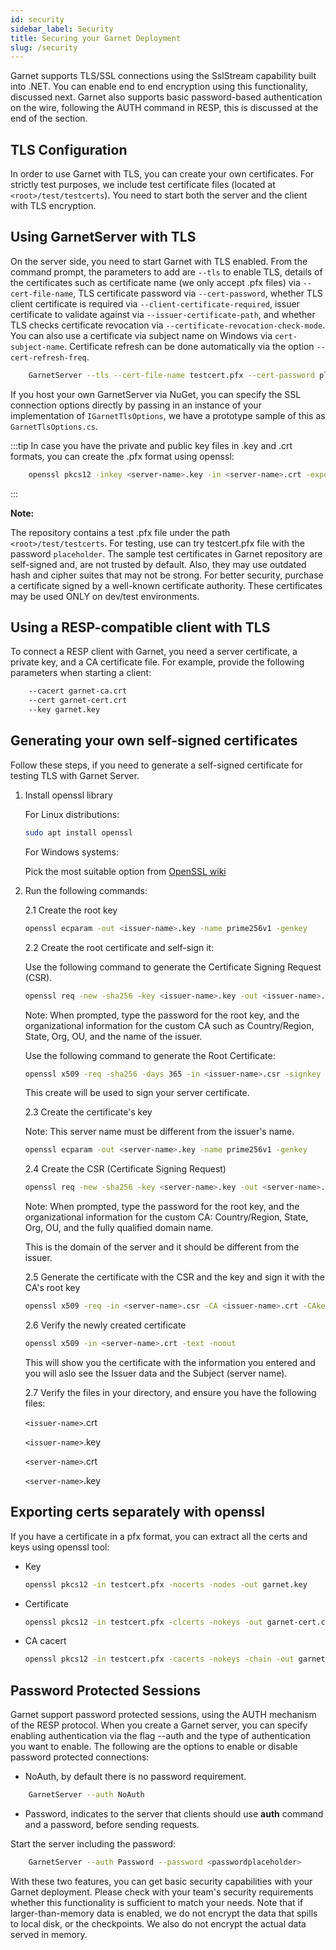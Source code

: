 ```yaml
---
id: security
sidebar_label: Security
title: Securing your Garnet Deployment
slug: /security
---
```


Garnet supports TLS/SSL connections using the SslStream capability built into .NET. You can enable end to end encryption using this functionality, discussed next.
Garnet also supports basic password-based authentication on the wire, following the AUTH command in RESP, this is discussed at the end of the section.

## TLS Configuration

In order to use Garnet with TLS, you can create your own certificates. For strictly test purposes, we include test certificate files (located 
at `<root>/test/testcerts`). You need to start both the server and the client with TLS encryption.

## Using GarnetServer with TLS

On the server side, you need to start Garnet with TLS enabled. From the command prompt, the parameters to add are `--tls` to enable TLS, details of the certificates such as certificate 
name (we only accept .pfx files) via `--cert-file-name`, TLS certificate password via `--cert-password`, whether TLS client certificate is required via `--client-certificate-required`, issuer 
certificate to validate against via `--issuer-certificate-path`, and whether TLS checks certificate revocation via `--certificate-revocation-check-mode`. You can also use a certificate via
subject name on Windows via `cert-subject-name`. Certificate refresh can be done automatically via the option `--cert-refresh-freq`.

```bash
    GarnetServer --tls --cert-file-name testcert.pfx --cert-password placeholder
```

If you host your own GarnetServer via NuGet, you can specify the SSL connection options directly by passing in an instance of your implementation of `IGarnetTlsOptions`, we have a 
prototype sample of this as `GarnetTlsOptions.cs`.

:::tip
In case you have the private and public key files in .key and .crt formats, you can create the .pfx format using openssl:

```bash
    openssl pkcs12 -inkey <server-name>.key -in <server-name>.crt -export -out server-cert.pfx
```
:::

**Note:**

The repository contains a test .pfx file under the path `<root>/test/testcerts`. For testing, use can try testcert.pfx file with the password `placeholder`. The sample test certificates
in Garnet repository are self-signed and, are not trusted by default. Also, they may use outdated hash and cipher suites that may not be strong. For better security, purchase a 
certificate signed by a well-known certificate authority. These certificates may be used ONLY on dev/test environments.

## Using a RESP-compatible client with TLS

To connect a RESP client with Garnet, you need a server certificate, a private key, and a CA certificate file. For example, provide the following parameters when starting a client:

```bash
    --cacert garnet-ca.crt
    --cert garnet-cert.crt 
    --key garnet.key
```

## Generating your own self-signed certificates

Follow these steps, if you need to generate a self-signed certificate for testing TLS with Garnet Server.

1. Install openssl library

    For Linux distributions:

    ```bash
    sudo apt install openssl
    ```
    
    For Windows systems:

    Pick the most suitable option from [OpenSSL wiki](https://wiki.openssl.org/index.php/Binaries)

2. Run the following commands:

    2.1 Create the root key

    ```bash
    openssl ecparam -out <issuer-name>.key -name prime256v1 -genkey
    ```
    
    2.2 Create the root certificate and self-sign it:

    Use the following command to generate the Certificate Signing Request (CSR).

    ```bash
    openssl req -new -sha256 -key <issuer-name>.key -out <issuer-name>.csr
    ```

    Note: When prompted, type the password for the root key, and the organizational information for the custom CA such as Country/Region, State, Org, OU, and the name of the issuer.

    Use the following command to generate the Root Certificate:

    ```bash 
    openssl x509 -req -sha256 -days 365 -in <issuer-name>.csr -signkey <issuer-name>.key -out <issuer-name>.crt
    ```

    This create will be used to sign your server certificate.

    2.3 Create the certificate's key

    Note: This server name must be different from the issuer's name.

    ```bash
    openssl ecparam -out <server-name>.key -name prime256v1 -genkey
    ```

    2.4  Create the CSR (Certificate Signing Request)

    ```bash 
    openssl req -new -sha256 -key <server-name>.key -out <server-name>.csr
    ```

    Note: When prompted, type the password for the root key, and the organizational information for the custom CA: Country/Region, State, Org, OU, and the fully qualified domain name. 
    
    This is the domain of the server and it should be different from the issuer.

    2.5 Generate the certificate with the CSR and the key and sign it with the CA's root key

    ```bash 
    openssl x509 -req -in <server-name>.csr -CA <issuer-name>.crt -CAkey <issuer-name>.key -CAcreateserial -out <server-name>.crt -days 365 -sha256
    ```

    2.6 Verify the newly created certificate

    ```bash
    openssl x509 -in <server-name>.crt -text -noout
    ```

    This will show you the certificate with the information you entered and you will aslo see the Issuer data and the Subject (server name).

    2.7 Verify the files in your directory, and ensure you have the following files:

    `<issuer-name>`.crt

    `<issuer-name>`.key

    `<server-name>`.crt

    `<server-name>`.key

## Exporting certs separately with openssl

If you have a certificate in a pfx format, you can extract all the certs and keys using openssl tool:

* Key

    ```bash
    openssl pkcs12 -in testcert.pfx -nocerts -nodes -out garnet.key
    ```

* Certificate

    ```bash
    openssl pkcs12 -in testcert.pfx -clcerts -nokeys -out garnet-cert.crt
    ```

* CA cacert

    ```bash 
    openssl pkcs12 -in testcert.pfx -cacerts -nokeys -chain -out garnet-ca.crt 
    ```

## Password Protected Sessions

Garnet support password protected sessions, using the AUTH mechanism of the RESP protocol. When you create a Garnet server, you can specify enabling authentication via the flag --auth and the type of authentication you want to enable. The following are the options to enable or disable password protected connections:

* NoAuth, by default there is no password requirement.

```bash
    GarnetServer --auth NoAuth
```

* Password, indicates to the server that clients should use **auth** command and a password, before sending requests.

Start the server including the password:

```bash
    GarnetServer --auth Password --password <passwordplaceholder>
```

With these two features, you can get basic security capabilities with your Garnet deployment. Please check with your team's security requirements whether this functionality is sufficient to match your 
needs. Note that if larger-than-memory data is enabled, we do not encrypt the data that spills to local disk, or the checkpoints. We also do not encrypt the actual data served in memory.
